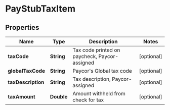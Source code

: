 

# PayStubTaxItem


## Properties

| Name | Type | Description | Notes |
|------------ | ------------- | ------------- | -------------|
|**taxCode** | **String** | Tax code printed on paycheck, Paycor-assigned |  [optional] |
|**globalTaxCode** | **String** | Paycor&#39;s Global tax code |  [optional] |
|**taxDescription** | **String** | Tax description, Paycor-assigned |  [optional] |
|**taxAmount** | **Double** | Amount withheld from check for tax |  [optional] |



